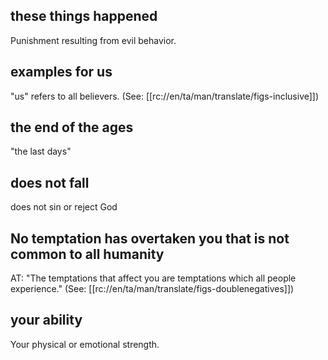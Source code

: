 ## these things happened ##

Punishment resulting from evil behavior.

## examples for us ##

"us" refers to all believers. (See: [[rc://en/ta/man/translate/figs-inclusive]])

## the end of the ages ##

"the last days"

## does not fall ##

does not sin or reject God

## No temptation has overtaken you that is not common to all humanity ##

AT: "The temptations that affect you are temptations which all people experience." (See: [[rc://en/ta/man/translate/figs-doublenegatives]])

## your ability ##

Your physical or emotional strength.